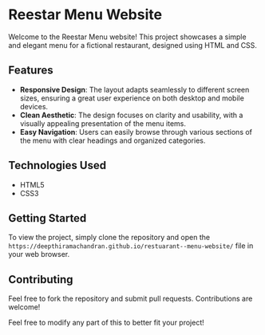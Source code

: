 # Reestar Menu Website

Welcome to the Reestar Menu website! This project showcases a simple and elegant menu for a fictional restaurant, designed using HTML and CSS. 

## Features

- **Responsive Design**: The layout adapts seamlessly to different screen sizes, ensuring a great user experience on both desktop and mobile devices.
- **Clean Aesthetic**: The design focuses on clarity and usability, with a visually appealing presentation of the menu items.
- **Easy Navigation**: Users can easily browse through various sections of the menu with clear headings and organized categories.

## Technologies Used

- HTML5
- CSS3

## Getting Started

To view the project, simply clone the repository and open the `https://deepthiramachandran.github.io/restuarant--menu-website/` file in your web browser.

## Contributing

Feel free to fork the repository and submit pull requests. Contributions are welcome!

Feel free to modify any part of this to better fit your project!
